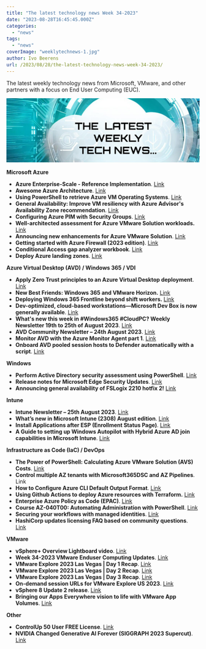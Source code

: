 ```yaml
---
title: "The latest technology news Week 34-2023"
date: "2023-08-28T16:45:45.000Z"
categories: 
  - "news"
tags: 
  - "news"
coverImage: "weeklytechnews-1.jpg"
author: Ivo Beerens
url: /2023/08/28/the-latest-technology-news-week-34-2023/
---
```


The latest weekly technology news from Microsoft, VMware, and other partners with a focus on End User Computing (EUC).

![newsletter](images/weeklytechnews-1.jpg)

**Microsoft Azure**

- **Azure Enterprise-Scale - Reference Implementation**. [Link](https://github.com/Azure/Enterprise-Scale/)
- **Awesome Azure Architecture**. [Link](https://github.com/lukemurraynz/awesome-azure-architecture)
- **Using PowerShell to retrieve Azure VM Operating Systems**. [Link](https://archiechristopher.co.uk/2023/08/25/using-PowerShell-to-retrieve-azure-vm-operating-systems/)
- **General Availability: Improve VM resiliency with Azure Advisor's Availability Zone recommendation**. [Link](https://azure.microsoft.com/en-us/updates/general-availability-elevate-vm-resiliency-with-azure-advisors-availability-zone-recommendation/?WT.mc_id=AZ-MVP-5004796)
- **Configuring Azure PIM with Security Groups**. [Link](https://www.securityninja.cloud/post/configuring-azure-pim-with-security-groups)
- **Well-architected assessment for Azure VMware Solution workloads.** [Link](https://learn.microsoft.com/en-us/azure/well-architected/azure-VMware/assessment)
- **Announcing new enhancements for Azure VMware Solution**. [Link](https://techcommunity.microsoft.com/t5/azure-migration-and/announcing-new-enhancements-for-azure-VMware-solution/ba-p/3906272)
- **Getting started with Azure Firewall (2023 edition)**. [Link](https://www.youtube.com/watch?v=d8FBBeRqCsg)
- **Conditional Access gap analyzer workbook**. [Link](https://learn.microsoft.com/en-us/azure/active-directory/reports-monitoring/workbook-conditional-access-gap-analyzer)
- **Deploy Azure landing zones**. [Link](https://learn.microsoft.com/en-us/azure/architecture/landing-zones/landing-zone-deploy?WT.mc_id=AZ-MVP-5004796)

**Azure Virtual Desktop (AVD) / Windows 365 / VDI**

- **Apply Zero Trust principles to an Azure Virtual Desktop deployment**. [Link](https://learn.microsoft.com/en-us/security/zero-trust/azure-infrastructure-avd)
- **New Best Friends: Windows 365 and VMware Horizon.** [Link](https://mobile-jon.com/2023/08/25/new-best-friends-windows-365-and-VMware-horizon/)
- **Deploying Windows 365 Frontline beyond shift workers.** [Link](https://techcommunity.microsoft.com/t5/windows-it-pro-blog/deploying-windows-365-frontline-beyond-shift-workers/ba-p/3908079)
- **Dev-optimized, cloud-based workstations—Microsoft Dev Box is now generally available**. [Link](https://azure.microsoft.com/en-us/blog/dev-optimized-cloud-based-workstations-microsoft-dev-box-is-now-generally-available/)
- **What's new this week in #Windows365 #CloudPC? Weekly Newsletter 19th to 25th of August 2023**. [Link](https://w365community.com/weekly-newsletter-19th-to-25th-of-august-2023)
- **AVD Community Newsletter – 24th August 2023**. [Link](https://avdcommunity.com/avd-community-newsletter-24th-august-2023/)
- **Monitor AVD with the Azure Monitor Agent part 1**. [Link](https://johanvanneuville.com/avd/monitor-avd-with-the-azure-monitor-agent-part-1/)
- **Onboard AVD pooled session hosts to Defender automatically with a script**. [Link](https://blog.itprocloud.de/Rollout-AVD-SessionHost-To-Defender-Automatically-with-a-script/)

**Windows**

- **Perform Active Directory security assessment using PowerShell**. [Link](https://4sysops.com/archives/perform-active-directory-security-assessment-using-PowerShell/)
- **Release notes for Microsoft Edge Security Updates**. [Link](https://learn.microsoft.com/en-us/deployedge/microsoft-edge-relnotes-security)
- **Announcing general availability of FSLogix 2210 hotfix 2!** [Link](https://techcommunity.microsoft.com/t5/fslogix-blog/announcing-general-availability-of-fslogix-2210-hotfix-2/ba-p/3906433)

**Intune**

- **Intune Newsletter – 25th August 2023**. [Link](https://andrewstaylor.com/2023/08/25/intune-newsletter-25th-august-2023/)
- **What’s new in Microsoft Intune (2308) August edition**. [Link](https://techcommunity.microsoft.com/t5/microsoft-intune-blog/what-s-new-in-microsoft-intune-2308-august-edition/ba-p/3907851?WT.mc_id=DT-MVP-5001664)
- **Install Applications after ESP (Enrollment Status Page)**. [Link](https://www.nielskok.tech/intune/install-applications-after-esp-enrollment-status-page/)
- **A Guide to setting up Windows Autopilot with Hybrid Azure AD join capabilities in Microsoft Intune**. [Link](https://niklasrast.com/2023/08/22/a-guide-to-setting-up-windows-autopilot-with-hybrid-azure-ad-join-capabilities-in-microsoft-intune/)

**Infrastructure as Code (IaC) / DevOps**

- **The Power of PowerShell: Calculating Azure VMware Solution (AVS) Costs**. [Link](https://davidstamen.com/2023/08/21/the-power-of-PowerShell-calculating-azure-VMware-solution-avs-costs/)
- **Control multiple AZ tenants with Microsoft365DSC and AZ Pipelines**. Link
- **How to Configure Azure CLI Default Output Format**. [Link](https://www.thomasmaurer.ch/2020/06/how-to-configure-azure-cli-default-output-format/)
- **Using Github Actions to deploy Azure resources with Terraform.** [Link](https://sqlreitse.com/2023/08/22/using-github-actions-to-deploy-azure-resources-with-terraform/)
- **Enterprise Azure Policy as Code (EPAC)**. [Link](https://azure.github.io/enterprise-azure-policy-as-code/)
- **Course AZ-040T00: Automating Administration with PowerShell**. [Link](https://learn.microsoft.com/en-us/training/courses/az-040t00)
- **Securing your workflows with managed identities**. [Link](https://codewithme.cloud/posts/2023/08/managed-identity-for-workflows/)
- **HashiCorp updates licensing FAQ based on community questions**. [Link](https://www.hashicorp.com/blog/hashicorp-updates-licensing-faq-based-on-community-questions)

**VMware**

- **vSphere+ Overview Lightboard video**. [Link](https://www.youtube.com/watch?v=5bZK2Nx0npM)
- **Week 34-2023 VMware Enduser Computing Updates**. [Link](https://juliuslienemann.wordpress.com/2023/08/25/week-34-2023-VMware-enduser-computing-updates/)
- **VMware Explore 2023 Las Vegas | Day 1 Recap**. [Link](https://blogs.VMware.com/explore/2023/08/23/VMware-explore-2023-las-vegas-day-1-recap/)
- **VMware Explore 2023 Las Vegas | Day 2 Recap**. [Link](https://blogs.VMware.com/explore/2023/08/23/VMware-explore-2023-las-vegas-day-2-recap/)
- **VMware Explore 2023 Las Vegas | Day 3 Recap**. [Link](https://blogs.VMware.com/explore/2023/08/24/VMware-explore-2023-las-vegas-day-3-recap/)
- **On-demand session URLs for VMware Explore US 2023**. [Link](https://williamlam.com/2023/08/on-demand-session-urls-for-VMware-explore-us-2023.html)
- **vSphere 8 Update 2 release**. [Link](https://blogs.VMware.com/vSphere/2023/08/announcing-vSphere-q3-2023-release.html)
- **Bringing our Apps Everywhere vision to life with VMware App Volumes**. [Link](https://blogs.VMware.com/euc/2023/08/bringing-our-apps-everywhere-vision-to-life-with-VMware-app-volumes.html)

**Other**

- **ControlUp 50 User FREE License**. [Link](https://www.controlup.com/edge-dx-vip-pack/)
- **NVIDIA Changed Generative AI Forever (SIGGRAPH 2023 Supercut)**. [Link](https://www.youtube.com/watch?v=dvRsZ4-wUGw)